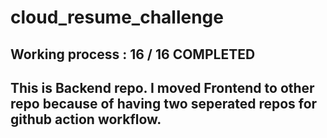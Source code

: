 # cloud_resume_challenge

## Working process : 16 / 16 COMPLETED

## This is Backend repo. I moved Frontend to other repo because of having two seperated repos for github action workflow.
